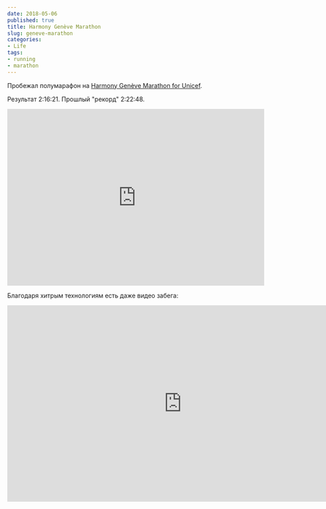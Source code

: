 ```yaml
---
date: 2018-05-06
published: true
title: Harmony Genève Marathon
slug: geneve-marathon
categories:
- Life
tags:
- running
- marathon
---
```


Пробежал полумарафон на [Harmony Genève Marathon for Unicef](https://www.harmonygenevemarathon.com/).<br />

<!--more-->

Результат 2:16:21. Прошлый "рекорд" 2:22:48.

<iframe height='405' width='590' frameborder='0' allowtransparency='true' scrolling='no' src='https://www.strava.com/activities/1552863899/embed/1a50a0ababbac00e3e002bcbe5d31275fc90baa2'></iframe>
<br />

Благодаря хитрым технологиям есть даже видео забега:
<iframe width="800" height="450" src="https://www.youtube.com/embed/FFpqxgzohKk" frameborder="0" allow="autoplay; encrypted-media" allowfullscreen></iframe>

